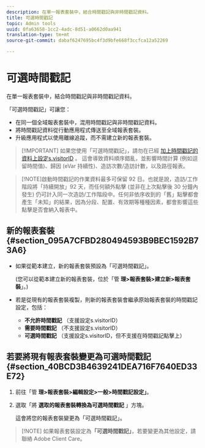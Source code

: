 ```yaml
---
description: 在單一報表套裝中，結合時間戳記與非時間戳記資料。
title: 可選時間戳記
topic: Admin tools
uuid: 0fa63658-1cc2-4adc-8d51-a0662d0aa941
translation-type: tm+mt
source-git-commit: dabaf6247695bc4f3d9bfe668f3ccfca12a52269

---
```



# 可選時間戳記

在單一報表套裝中，結合時間戳記與非時間戳記資料。

「可選時間戳記」可讓您：

* 在同一個全域報表套裝中，混用時間戳記與非時間戳記資料。
* 將時間戳記資料從行動應用程式傳送至全域報表套裝。
* 升級應用程式以使用離線追蹤，而不需建立新的報表套裝。

>[!IMPORTANT] 如果您使用「可選時間戳記」，請勿在已經 [加上時間戳記的資料上設定s.visitorID](/help/implement/vars/config-vars/visitorid.md) 。 這會導致資料順序錯亂，並影響時間計算 (例如逗留時間值)、歸因 (eVar 持續性)、造訪次數/造訪計數，以及路徑報表。

>[!NOTE]啟動時間戳記的作業資料最多可保留 92 日。也就是說，造訪/工作階段將「持續開放」92 天，而任何額外點擊 (並非在上次點擊後 30 分鐘內發生) 仍可計入同一次造訪/工作階段中。任何非依序收到的「舊」點擊都會產生「未知」的結果，因為分段、配置、有效期等種種因素，都會影響這些點擊是否會納入報表中。

## 新的報表套裝 {#section_095A7CFBD280494593B9BEC1592B73A6}

* 如果從範本建立，新的報表套裝預設為「可選時間戳記」。

   (您可以從範本建立新的報表套裝，位於「管 **理>報表套裝>建立新>報表套裝**」。)
* 若是從現有的報表套裝複製，則新的報表套裝會繼承原始報表套裝的時間戳記設定，包括：

   * **不允許時間戳記** （支援設定s.visitorID）
   * **需要時間戳記** （不支援設定s.visitorID）
   * **可選時間戳記** （支援設定s.visitorID，但不支援在時間戳記點擊上）

## 若要將現有報表套裝變更為可選時間戳記 {#section_40BCD3B4639241DEA716F7640ED33E72}

1. 前往「管 **理>報表套裝>編輯設定>一般>時間戳記設定」**。
1. 選取「將 **選取的報表套裝轉換為可選時間戳記** 」方塊。

   這會將您的報表套裝變更為「可選時間戳記」。

>[!NOTE] 如果報表套裝設定為&#x200B;**「可選時間戳記」**，若要變更為其他設定，請聯絡 Adobe Client Care。

